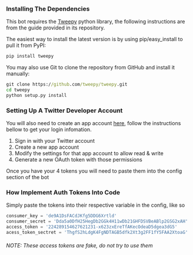 ### Installing The Dependencies
This bot requires the [Tweepy](https://github.com/tweepy/tweepy) python library, the following instructions are from the guide provided in its repository.

The easiest way to install the latest version is by using pip/easy_install to pull it from PyPI:
```cmd
pip install tweepy
```
You may also use Git to clone the repository from GitHub and install it manually:
```cmd
git clone https://github.com/tweepy/tweepy.git
cd tweepy
python setup.py install
```

### Setting Up A Twitter Developer Account

You will also need to create an app account [here](https://apps.twitter.com/), follow the instructions bellow to get your login infomation.
1. Sign in with your Twitter account
2. Create a new app account
3. Modify the settings for that app account to allow read & write
4. Generate a new OAuth token with those permissions

Once you have your 4 tokens you will need to paste them into the config section of the bot

### How Implement Auth Tokens Into Code
Simply paste the tokens into their respective variable in the config, like so

```python
consumer_key = 'de9A1DsFACdJKfg5DDG6Xrtld'
consumer_secret = 'Dda5a0DfH25HegDb2GGk4H11wDb21GHFDSVBeABlp2GSG2xAH'
access_token = '224289154627621231-x623zxEreTfAKecOdeaD5dgea3dG5'
acess_token_sectret = 'ThgfS2hLdgK4FgNDTAGB5dfk2Xt3g2FF1fY5FAA2XtoaG'
```
###### NOTE: These access tokens are fake, do not try to use them

